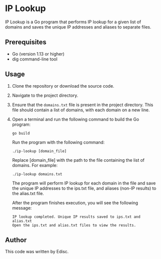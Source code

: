 # IP Lookup

IP Lookup is a Go program that performs IP lookup for a given list of domains and saves the unique IP addresses and aliases to separate files.

## Prerequisites

- Go (version 1.13 or higher)
- dig command-line tool

## Usage

1. Clone the repository or download the source code.

2. Navigate to the project directory.

3. Ensure that the `domains.txt` file is present in the project directory. This file should contain a list of domains, with each domain on a new line.

4. Open a terminal and run the following command to build the Go program:

   ```shell
   go build
   ```
   Run the program with the following command:

   ```shell
   ./ip-lookup [domain_file]
   ```
   Replace [domain_file] with the path to the file containing the list of domains. For example:
   
   ```shell
   ./ip-lookup domains.txt
   ```
   The program will perform IP lookup for each domain in the file and save the unique IP addresses to the ips.txt file, and aliases (non-IP results) to the alias.txt file.
   
   After the program finishes execution, you will see the following message:
   
   ```shell
   IP lookup completed. Unique IP results saved to ips.txt and alias.txt
   Open the ips.txt and alias.txt files to view the results.  
   ```
## Author 
This code was written by Edisc.